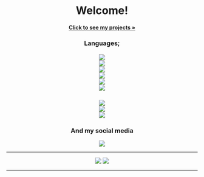 <h1 align="center">Welcome!</h1>
<div align="center">
    <a href="https://github.com/mustafawp?tab=repositories"><strong>Click to see my projects »</strong></a>
    <h3>Languages;</h3>
    <h5><center>
    <a href="https://csharp-lang.org" align="center"><img src="https://img.shields.io/badge/-C%23-blue"></a></center><center>
    <a href="https://www.python.org" align="center"><img src="https://img.shields.io/badge/-Python-yellow"></a></center><center>
    <a href="https://dart.dev" align="center"><img src="https://img.shields.io/badge/-Dart-blue"></a></center><center>
    <a href="https://flutter.dev" align="center"><img src="https://img.shields.io/badge/-Flutter-blue"></a></center><center>
    <a href="https://kotlinlang.org" align="center"><img src="https://img.shields.io/badge/-Kotlin-orange"></a></center><center>
    <a href="https://www.java.com" align="center"><img src="https://img.shields.io/badge/-Java-red"></a></center></h5><center>
    <a href="https://developer.mozilla.org/en-US/docs/Web/JavaScript" align="center"><img src="https://img.shields.io/badge/-JavaScript-yellow"></a></center></h5><center>
    <a href="https://vuejs.org" align="center"><img src="https://img.shields.io/badge/-Vue.js-green"></a></center></h5><center>
    <a href="https://www.lua.org" align="center"><img src="https://img.shields.io/badge/-Lua-blueviolet"></a></center></h5>
    <h3 align="center">And my social media</h3>
    <center>
    <a href="https://www.instagram.com/mustafawiped" align="center"><img src="https://img.shields.io/badge/-Instagram-C13584?style=flat-quare&labelColor=C13584&logo=instagram&logoColor=white&link=link"></a></center>
    <hr>
    <img src="https://github-readme-stats.vercel.app/api?username=mustafawp&theme=dark&show_icons=true">
    <img src="https://streak-stats.demolab.com?user=mustafawp&theme=highcontrast&border_radius=4.7&background=000000)](https://git.io/streak-stats">
    <hr>
</div>
